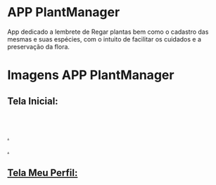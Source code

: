 # APP PlantManager
App dedicado a lembrete de Regar plantas bem como o cadastro das mesmas e suas espécies, com o intuito de facilitar os cuidados e a preservação da flora.

# Imagens APP PlantManager   
## Tela Inicial:
<p align="center">
<a href=target="blank"><img align="center" src="https://github.com/Lucas-Quandt/PlantManager/assets/103226578/df9be73c-84f7-4bba-b5ee-60b7bc2799ee"alt="" " /a> 
</p>

##  
<p align="center">
<a href=target="blank"><img align="center" src="https://github.com/Lucas-Quandt/PlantManager/assets/103226578/542b03c8-dfac-4c86-b696-a081b0bde3e7"alt="" /a>  
</p>.
</p>.


## Tela Meu Perfil:
<p align="center">
<a href=target="blank"><img align="center" src="https://github.com/Lucas-Quandt/PlantManager/assets/103226578/5574d132-ee5a-42a6-b4d6-e1bbfb860c35"alt=""  /a>
</p>


